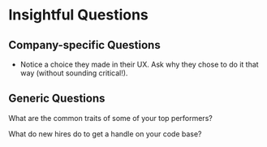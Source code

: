 # Insightful Questions


## Company-specific Questions

* Notice a choice they made in their UX. Ask why they chose to do it that way (without sounding critical!).


## Generic Questions

What are the common traits of some of your top performers?

What do new hires do to get a handle on your code base?
